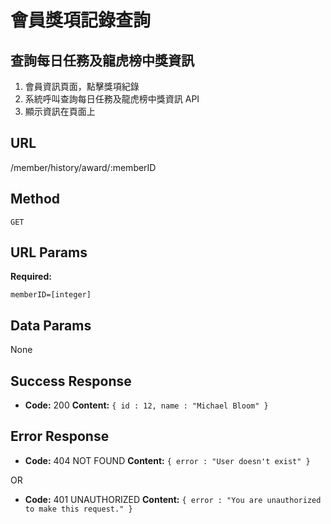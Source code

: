 # 會員獎項記錄查詢

## 查詢每日任務及龍虎榜中獎資訊

1. 會員資訊頁面，點擊獎項紀錄
2. 系統呼叫查詢每日任務及龍虎榜中獎資訊 API
3. 顯示資訊在頁面上

## URL

  /member/history/award/:memberID

## Method

  `GET`
  
## URL Params

   **Required:**

   `memberID=[integer]`

## Data Params

  None

## Success Response

* **Code:** 200
 **Content:** `{ id : 12, name : "Michael Bloom" }`

## Error Response

* **Code:** 404 NOT FOUND
  **Content:** `{ error : "User doesn't exist" }`

OR

* **Code:** 401 UNAUTHORIZED
  **Content:** `{ error : "You are unauthorized to make this request." }`
